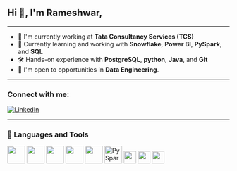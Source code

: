 ## Hi 👋, I'm Rameshwar,  
---
- 💼 I'm currently working at **Tata Consultancy Services (TCS)**
- 📘 Currently learning and working with **Snowflake**, **Power BI**, **PySpark**, and **SQL**
- 🛠️ Hands-on experience with **PostgreSQL**, **python**, **Java**, and **Git**
- 🤝 I'm open to opportunities in **Data Engineering**.
---

### Connect with me:
[![LinkedIn](https://img.shields.io/badge/LinkedIn-0077B5?style=for-the-badge&logo=linkedin&logoColor=white)](https://www.linkedin.com/in/rameshwar-barole-145789213)

---

### 🧰 Languages and Tools

<p align="left">
  <img src="https://cdn.jsdelivr.net/gh/devicons/devicon/icons/git/git-original.svg" width="40" height="40"/>
  <img src="https://cdn.jsdelivr.net/gh/devicons/devicon/icons/java/java-original.svg" width="40" height="40"/>
  <img src="https://cdn.jsdelivr.net/gh/devicons/devicon/icons/postgresql/postgresql-original.svg" width="40" height="40"/>
  <img src="https://cdn.jsdelivr.net/gh/devicons/devicon/icons/python/python-original.svg" width="40" height="40"/>
  <img src="https://cdn.jsdelivr.net/gh/devicons/devicon/icons/pandas/pandas-original.svg" width="40" height="40"/>
  <img src="https://cdn.jsdelivr.net/gh/devicons/devicon/icons/apache/apache-original.svg" width="40" height="40" title="PySpark"/>
  <img src="https://img.shields.io/badge/Snowflake-29B2FE?style=for-the-badge&logo=snowflake&logoColor=white" height="28"/>
  <img src="https://img.shields.io/badge/Postman-FF6C37?style=for-the-badge&logo=postman&logoColor=white" height="28"/>
  <img src="https://img.shields.io/badge/Power%20BI-F2C811?style=for-the-badge&logo=powerbi&logoColor=black" height="28"/>
</p>



